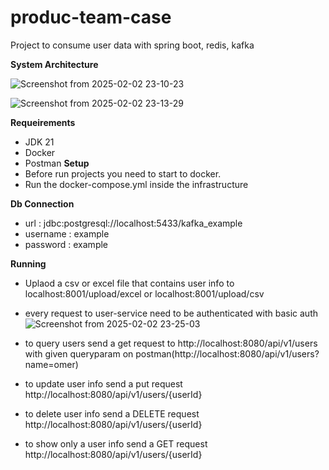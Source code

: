 # produc-team-case
Project to consume user data with spring boot, redis, kafka

**System Architecture**

![Screenshot from 2025-02-02 23-10-23](https://github.com/user-attachments/assets/35eec589-a6a8-4c5e-a602-b73b8a338344)

![Screenshot from 2025-02-02 23-13-29](https://github.com/user-attachments/assets/42bcb79d-ebe2-492a-b410-9f1fd62b0ac2)

**Requeirements**
- JDK 21
- Docker
- Postman
**Setup**
- Before run projects you need to start to docker.
- Run the docker-compose.yml inside the infrastructure

**Db Connection**
- url : jdbc:postgresql://localhost:5433/kafka_example
- username : example
- password : example


**Running**
- Uplaod a csv or excel file that contains user info to localhost:8001/upload/excel or localhost:8001/upload/csv

- every request to user-service need to be authenticated with basic auth
  ![Screenshot from 2025-02-02 23-25-03](https://github.com/user-attachments/assets/241629e2-fab2-48a6-9810-870f04dc5725)

- to query users  send a get request to http://localhost:8080/api/v1/users with given queryparam on postman(http://localhost:8080/api/v1/users?name=omer)
- to update user info send a put request http://localhost:8080/api/v1/users/{userId}
- to delete user info send a DELETE request   http://localhost:8080/api/v1/users/{userId}
- to show only a user info send a GET request http://localhost:8080/api/v1/users/{userId}
